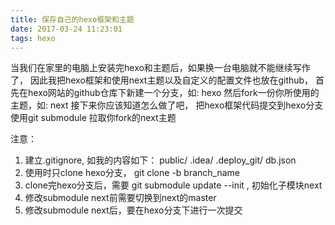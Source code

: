 ```yaml
---
title: 保存自己的hexo框架和主题
date: 2017-03-24 11:23:01
tags: hexo
---
```

当我们在家里的电脑上安装完hexo和主题后，如果换一台电脑就不能继续写作了，
因此我把hexo框架和使用next主题以及自定义的配置文件也放在github，
首先在hexo网站的github仓库下新建一个分支，如: hexo
然后fork一份你所使用的主题，如: next
接下来你应该知道怎么做了吧，
把hexo框架代码提交到hexo分支
使用git submodule 拉取你fork的next主题

注意： 
1. 建立.gitignore, 
如我的内容如下：  public/
                .idea/
                .deploy_git/
                db.json
2. 使用时只clone hexo分支， git clone -b branch_name
3. clone完hexo分支后，需要 git submodule update --init , 初始化子模块next
4. 修改submodule next前需要切换到next的master
5. 修改submodule next后，要在hexo分支下进行一次提交 
